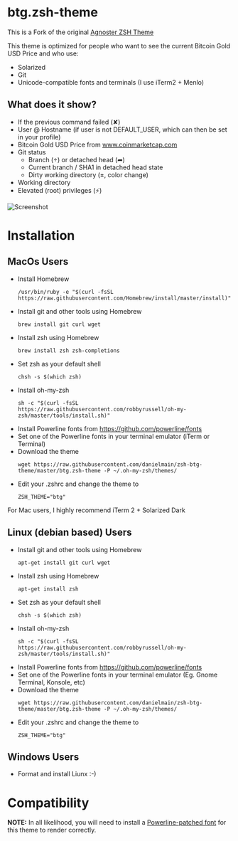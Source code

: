 # btg.zsh-theme

This is a Fork of the original [Agnoster ZSH Theme](https://github.com/agnoster/agnoster-zsh-theme)

This theme is optimized for people who want to see the current Bitcoin Gold USD Price and who use:

- Solarized
- Git
- Unicode-compatible fonts and terminals (I use iTerm2 + Menlo)


## What does it show?

- If the previous command failed (✘)
- User @ Hostname (if user is not DEFAULT_USER, which can then be set in your profile)
- Bitcoin Gold USD Price from www.coinmarketcap.com
- Git status
  - Branch () or detached head (➦)
  - Current branch / SHA1 in detached head state
  - Dirty working directory (±, color change)
- Working directory
- Elevated (root) privileges (⚡)

![Screenshot](https://user-images.githubusercontent.com/4303099/32984444-fb8fa72a-cca6-11e7-9755-f842bf6e9afc.png)

# Installation

## MacOs Users

- Install Homebrew
	```
	/usr/bin/ruby -e "$(curl -fsSL https://raw.githubusercontent.com/Homebrew/install/master/install)"
	```
- Install git and other tools using Homebrew 
	```
	brew install git curl wget
	```
- Install zsh using Homebrew
	```
	brew install zsh zsh-completions
	```
- Set zsh as your default shell
	```
	chsh -s $(which zsh)
	```
- Install oh-my-zsh
	```
	sh -c "$(curl -fsSL https://raw.githubusercontent.com/robbyrussell/oh-my-zsh/master/tools/install.sh)"
	```
- Install Powerline fonts from https://github.com/powerline/fonts
- Set one of the Powerline fonts in your terminal emulator (iTerm or Terminal)
- Download the theme
	```
	wget https://raw.githubusercontent.com/danielmain/zsh-btg-theme/master/btg.zsh-theme -P ~/.oh-my-zsh/themes/
	```
- Edit your .zshrc and change the theme to
	```
	ZSH_THEME="btg"
	```

For Mac users, I highly recommend iTerm 2 + Solarized Dark

## Linux (debian based) Users

- Install git and other tools using Homebrew 
	```
	apt-get install git curl wget
	```
- Install zsh using Homebrew
	```
	apt-get install zsh
	```
- Set zsh as your default shell
	```
	chsh -s $(which zsh)
	```
- Install oh-my-zsh
	```
	sh -c "$(curl -fsSL https://raw.githubusercontent.com/robbyrussell/oh-my-zsh/master/tools/install.sh)"
	```
- Install Powerline fonts from https://github.com/powerline/fonts
- Set one of the Powerline fonts in your terminal emulator (Eg. Gnome Terminal, Konsole, etc)
- Download the theme
	```
	wget https://raw.githubusercontent.com/danielmain/zsh-btg-theme/master/btg.zsh-theme -P ~/.oh-my-zsh/themes/
	```
- Edit your .zshrc and change the theme to
	```
	ZSH_THEME="btg"
	```

## Windows Users

- Format and install Liunx :-)


# Compatibility

**NOTE:** In all likelihood, you will need to install a [Powerline-patched font](https://github.com/Lokaltog/powerline-fonts) for this theme to render correctly.
